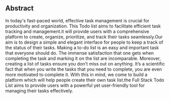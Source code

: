 


## Abstract
In today's fast-paced world, effective task management is crucial for productivity and organization. This Todo list aims to facilitate efficient task tracking and management.it will provide users with a comprehensive platform to create, organize, prioritize, and track their tasks seamlessly.Our aim is to design a simple and elegant interface for people to keep a track of the status of their tasks. Making a to-do list is an easy and important task that everyone should do. The immense satisfaction that one gets when completing the task and marking it on the list are incomparable.
 Moreover, creating a list of tasks ensure you don’t miss out on anything. It’s a scientific fact that when you write the tasks that you need to complete, you are even more motivated to complete it. With this in mind, we come to build a platform which will help people create their own task list.the Full Stack Todo List  aims to provide users with a powerful yet user-friendly tool for managing their tasks effectively. 
